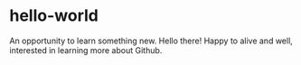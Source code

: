 # hello-world
An opportunity to learn something new. 
Hello there!  Happy to alive and well, interested in learning more about Github.
